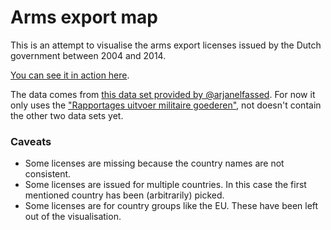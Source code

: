 # Arms export map

This is an attempt to visualise the arms export licenses issued by the Dutch government between 2004 and 2014.

[You can see it in action here](https://tijmenb.github.io/arms-export-map/).

The data comes from [this data set provided by @arjanelfassed](https://arjanelfassed.github.io/dutcharmsexports/). For now it only uses the ["Rapportages uitvoer militaire goederen"](https://github.com/tijmenb/arms-export-map/blob/gh-pages/source/Overzicht.uitvoer.militaire.goederen.2004-2014.csv), not doesn't contain the other two data sets yet.

### Caveats

- Some licenses are missing because the country names are not consistent.
- Some licenses are issued for multiple countries. In this case the first mentioned country has been (arbitrarily) picked.
- Some licenses are for country groups like the EU. These have been left out of the visualisation.
